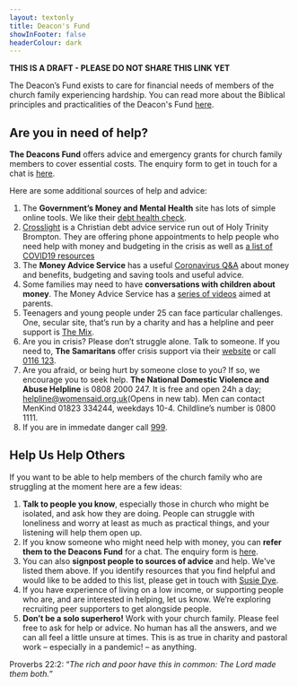 ```yaml
---
layout: textonly
title: Deacon's Fund
showInFooter: false
headerColour: dark
---
```


**THIS IS A DRAFT - PLEASE DO NOT SHARE THIS LINK YET**

The Deacon’s Fund exists to care for financial needs of members of the church family experiencing hardship. You can read more about the Biblical principles and practicalities of the Deacon's Fund [here](./moreinfo.html).

Are you in need of help?
------------------------

**The Deacons Fund** offers advice and emergency grants for church family members to cover essential costs. The enquiry form to get in touch for a chat is [here](https://docs.google.com/forms/d/1jiLqyULkQUe5OOZzBogzKMnPr0uHgmR_wPoonsEOJ4M/edit).

Here are some additional sources of help and advice:

1. The **Government’s Money and Mental Health** site has lots of simple online tools. We like their [debt health check](https://www.mentalhealthandmoneyadvice.org/en/tools/debt-health-check/).
2. [Crosslight](https://www.crosslightadvice.org/prep) is a Christian debt advice service run out of Holy Trinity Brompton. They are offering phone appointments to help people who need help with money and budgeting in the crisis as well as [a list of COVID19 resources](https://www.crosslightadvice.org/cv19)
3. The **Money Advice Service** has a useful [Coronavirus Q&A](https://www.moneyadviceservice.org.uk/en/articles/coronavirus-what-it-means-for-you) about money and benefits, budgeting and saving tools and useful advice.
4. Some families may need to have **conversations with children about money**. The Money Advice Service has a [series of videos](https://www.moneyadviceservice.org.uk/en/videos/where-do-we-learn-money-habits-from) aimed at parents.
5. Teenagers and young people under 25 can face particular challenges. One, secular site, that’s run by a charity and has a helpline and peer support is [The Mix](https://www.themix.org.uk). 
6. Are you in crisis? Please don’t struggle alone. Talk to someone. If you need to, **The Samaritans** offer crisis support via their [website](https://www.samaritans.org)  or call [0116 123](tel:0116123).
7. Are you afraid, or being hurt by someone close to you? If so, we encourage you to seek help. **The National Domestic Violence and Abuse Helpline** is 0808 2000 247. It is free and open 24h a day; helpline@womensaid.org.uk(Opens in new tab). Men can contact MenKind 01823 334244, weekdays 10-4. Childline’s number is 0800 1111.
8. If you are in immedate danger call [999](tel:999).

Help Us Help Others
-------------------

If you want to be able to help members of the church family who are struggling at the moment here are a few ideas:

1. **Talk to people you know**, especially those in church who might be isolated, and ask how they are doing.  People can struggle with loneliness and worry at least as much as practical things, and your listening will help them open up.
2.	If you know someone who might need help with money, you can **refer them to the Deacons Fund** for a chat. The enquiry form is [here](https://docs.google.com/forms/d/1jiLqyULkQUe5OOZzBogzKMnPr0uHgmR_wPoonsEOJ4M/edit).
3.	You can also **signpost people to sources of advice** and help. We've listed them above. If you identify resources that you find helpful and would like to be added to this list, please get in touch with [Susie Dye](mailto:deaconsfund@christchurchmayfair.org).
4.	If you have experience of living on a low income, or supporting people who are, and are interested in helping, let us know. We’re exploring recruiting peer supporters to get alongside people.
5.	**Don’t be a solo superhero!** Work with your church family. Please feel free to ask for help or advice. No human has all the answers, and we can all feel a little unsure at times. This is as true in charity and pastoral work – especially in a pandemic! – as anything. 

Proverbs 22:2: “*The rich and poor have this in common: The Lord made them both.*”